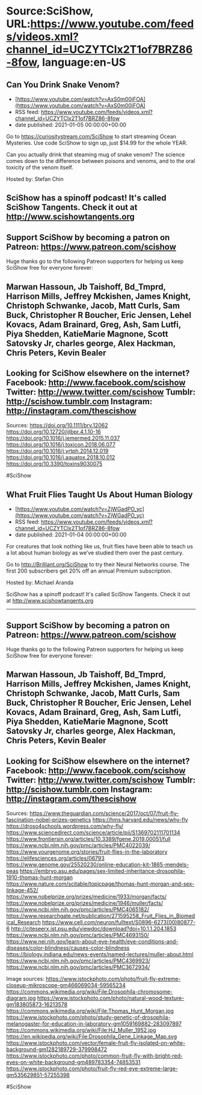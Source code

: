 # Source:SciShow, URL:https://www.youtube.com/feeds/videos.xml?channel_id=UCZYTClx2T1of7BRZ86-8fow, language:en-US

## Can You Drink Snake Venom?
 - [https://www.youtube.com/watch?v=AxS0m00jFOA](https://www.youtube.com/watch?v=AxS0m00jFOA)
 - RSS feed: https://www.youtube.com/feeds/videos.xml?channel_id=UCZYTClx2T1of7BRZ86-8fow
 - date published: 2021-01-05 00:00:00+00:00

Go to https://curiositystream.com/SciShow to start streaming Ocean Mysteries. Use code SciShow to sign up, just $14.99 for the whole YEAR.

Can you actually drink that steaming mug of snake venom? The science comes down to the difference between poisons and venoms, and to the oral toxicity of the venom itself.

Hosted by: Stefan Chin

SciShow has a spinoff podcast! It's called SciShow Tangents. Check it out at http://www.scishowtangents.org
----------
Support SciShow by becoming a patron on Patreon: https://www.patreon.com/scishow
----------
Huge thanks go to the following Patreon supporters for helping us keep SciShow free for everyone forever:

Marwan Hassoun, Jb Taishoff, Bd_Tmprd, Harrison Mills, Jeffrey Mckishen, James Knight, Christoph Schwanke, Jacob, Matt Curls, Sam Buck, Christopher R Boucher, Eric Jensen, Lehel Kovacs, Adam Brainard, Greg, Ash, Sam Lutfi, Piya Shedden, KatieMarie Magnone, Scott Satovsky Jr, charles george, Alex Hackman, Chris Peters, Kevin Bealer
----------
Looking for SciShow elsewhere on the internet?
Facebook: http://www.facebook.com/scishow
Twitter: http://www.twitter.com/scishow
Tumblr: http://scishow.tumblr.com
Instagram: http://instagram.com/thescishow
----------
Sources:
https://doi.org/10.1111/brv.12062
https://doi.org/10.12720/ijlbpr.4.1.10-16
https://doi.org/10.1016/j.jemermed.2015.11.037 
https://doi.org/10.1016/j.toxicon.2018.06.077 
https://doi.org/10.1016/j.yrtph.2014.12.019
https://doi.org/10.1016/j.aquatox.2018.10.012
https://doi.org/10.3390/toxins9030075

#SciShow

## What Fruit Flies Taught Us About Human Biology
 - [https://www.youtube.com/watch?v=ZjWGadPO_yc](https://www.youtube.com/watch?v=ZjWGadPO_yc)
 - RSS feed: https://www.youtube.com/feeds/videos.xml?channel_id=UCZYTClx2T1of7BRZ86-8fow
 - date published: 2021-01-04 00:00:00+00:00

For creatures that look nothing like us, fruit flies have been able to teach us a lot about human biology as we’ve studied them over the past century.

Go to http://Brilliant.org/SciShow to try their Neural Networks course. The first 200 subscribers get 20% off an annual Premium subscription.

Hosted by: Michael Aranda

SciShow has a spinoff podcast! It's called SciShow Tangents. Check it out at http://www.scishowtangents.org

----------
Support SciShow by becoming a patron on Patreon: https://www.patreon.com/scishow
----------
Huge thanks go to the following Patreon supporters for helping us keep SciShow free for everyone forever:

Marwan Hassoun, Jb Taishoff, Bd_Tmprd, Harrison Mills, Jeffrey Mckishen, James Knight, Christoph Schwanke, Jacob, Matt Curls, Sam Buck, Christopher R Boucher, Eric Jensen, Lehel Kovacs, Adam Brainard, Greg, Ash, Sam Lutfi, Piya Shedden, KatieMarie Magnone, Scott Satovsky Jr, charles george, Alex Hackman, Chris Peters, Kevin Bealer
----------
Looking for SciShow elsewhere on the internet?
Facebook: http://www.facebook.com/scishow
Twitter: http://www.twitter.com/scishow
Tumblr: http://scishow.tumblr.com
Instagram: http://instagram.com/thescishow
----------
Sources: 
https://www.theguardian.com/science/2017/oct/07/fruit-fly-fascination-nobel-prizes-genetics
https://hms.harvard.edu/news/why-fly
https://droso4schools.wordpress.com/why-fly/
https://www.sciencedirect.com/science/article/pii/S1369702111701134
https://www.frontiersin.org/articles/10.3389/fgene.2019.00051/full
https://www.ncbi.nlm.nih.gov/pmc/articles/PMC4022039/
https://www.yourgenome.org/stories/fruit-flies-in-the-laboratory
https://elifesciences.org/articles/06793
https://www.genome.gov/25520230/online-education-kit-1865-mendels-peas
https://embryo.asu.edu/pages/sex-limited-inheritance-drosophila-1910-thomas-hunt-morgan
https://www.nature.com/scitable/topicpage/thomas-hunt-morgan-and-sex-linkage-452/
https://www.nobelprize.org/prizes/medicine/1933/morgan/facts/
https://www.nobelprize.org/prizes/medicine/1946/muller/facts/
https://www.ncbi.nlm.nih.gov/pmc/articles/PMC4065182/
https://www.researchgate.net/publication/271595258_Fruit_Flies_in_Biomedical_Research
https://www.cell.com/neuron/fulltext/S0896-6273(00)80877-6
http://citeseerx.ist.psu.edu/viewdoc/download?doi=10.1.1.204.1853
https://www.ncbi.nlm.nih.gov/pmc/articles/PMC4693150/
https://www.nei.nih.gov/learn-about-eye-health/eye-conditions-and-diseases/color-blindness/causes-color-blindness 
https://biology.indiana.edu/news-events/named-lectures/muller-about.html
https://www.ncbi.nlm.nih.gov/pmc/articles/PMC4369923/ 
https://www.ncbi.nlm.nih.gov/pmc/articles/PMC3672934/ 

Image sources:
https://www.istockphoto.com/photo/fruit-fly-extreme-closeup-mikroscope-gm466069034-59565234
https://commons.wikimedia.org/wiki/File:Drosophila-chromosome-diagram.jpg
https://www.istockphoto.com/photo/natural-wood-texture-gm183805873-16213578
https://commons.wikimedia.org/wiki/File:Thomas_Hunt_Morgan.jpg
https://www.istockphoto.com/photo/study-genetic-of-drosophila-melanogaster-for-education-in-laboratory-gm1059169882-283097897
https://commons.wikimedia.org/wiki/File:HJ_Muller_1952.jpg
https://en.wikipedia.org/wiki/File:Drosophila_Gene_Linkage_Map.svg
https://www.istockphoto.com/vector/female-fruit-fly-isolated-on-white-background-gm1282189729-379998472
https://www.istockphoto.com/photo/common-fruit-fly-with-bright-red-eyes-on-white-background-gm489783354-74853531
https://www.istockphoto.com/photo/fruit-fly-red-eye-extreme-large-gm535629851-57255398

#SciShow

